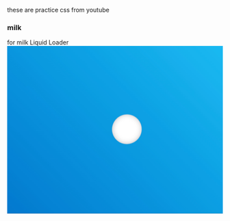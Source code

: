 these are practice css from youtube
### milk
for milk Liquid Loader
![milk effect gif](/milk/milk.gif)
###